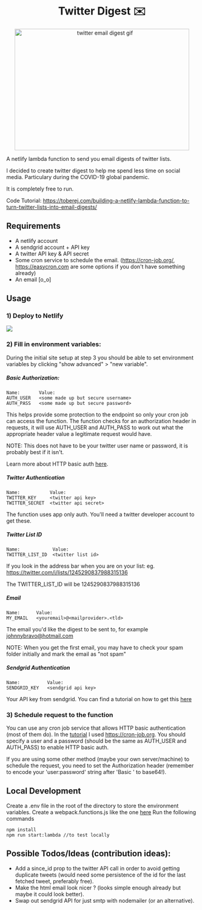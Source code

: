 
<h1 align="center">Twitter Digest ✉️</h1>
<p align="center">
  <img width="460" height="320" src="https://i.imgur.com/Px4vvMY.gif" alt="twitter email digest gif">
</p>

A netlify lambda function to send you email digests of twitter lists.

I decided to create twitter digest to help me spend less time on social media. Particulary during the COVID-19 global pandemic. 

It is completely free to run.


Code Tutorial: https://toberej.com/building-a-netlify-lambda-function-to-turn-twitter-lists-into-email-digests/

## Requirements 

- A netlify account
- A sendgrid account + API key
- A twitter API key & API secret
- Some cron service to schedule the email. (https://cron-job.org/, https://easycron.com are some options if you don't have something already)
- An email [o_o]

## Usage
### 1) Deploy to Netlify 
<a href="https://app.netlify.com/start/deploy?repository=https://github.com/toberej/twitter-digest"> <img src="https://www.netlify.com/img/deploy/button.svg"/> </a>

### 2) Fill in environment variables:
During the initial site setup at step 3 you should be able to set environment variables by clicking "show advanced" > "new variable". 
##### Basic Authorization:
```
Name:       Value:
AUTH_USER   <some made up but secure username>
AUTH_PASS   <some made up but secure password>
```
This helps provide some protection to the endpoint so only your cron job can access the function. The function checks for an authorization header in requests, it will use AUTH_USER and AUTH_PASS to work out what the appropriate header value a legitimate request would have. 

NOTE: This does not have to be your twitter user name or password, it is probably best if it isn't. 

Learn more about HTTP basic auth [here](https://tools.ietf.org/html/rfc7617#section-2).

##### Twitter Authentication
```
Name:           Value:
TWITTER_KEY     <twitter api key>
TWITTER_SECRET  <twitter api secret>
```
The function uses app only auth. You'll need a twitter developer account to get these.

##### Twitter List ID
```
Name:            Value:
TWITTER_LIST_ID  <twitter list id>
```
If you look in the address bar when you are on your list: eg. https://twitter.com/i/lists/1245290837988315136

The TWITTER_LIST_ID will be 1245290837988315136

##### Email
```
Name:      Value:
MY_EMAIL   <youremail>@<mailprovider>.<tld>
```
The email you'd like the digest to be sent to, for example johnnybravo@hotmail.com

NOTE: When you get the first email, you may have to check your spam folder initially and mark the email as "not spam"

##### Sendgrid Authentication
```
Name:          Value:
SENDGRID_KEY   <sendgrid api key>
```
Your API key from sendgrid. You can find a tutorial on how to get this [here](https://sendgrid.com/docs/ui/account-and-settings/api-keys/#creating-an-api-key)


### 3) Schedule request to the function

You can use any cron job service that allows HTTP basic authentication (most of them do). In the [tutorial](https://toberej.com/building-a-netlify-lambda-function-to-turn-twitter-lists-into-email-digests/) I used https://cron-job.org. You should specify a user and a password (should be the same as AUTH_USER and AUTH_PASS) to enable HTTP basic auth.

If you are using some other method (maybe your own server/machine) to schedule the request, you need to set the Authorization header (remember to encode your 'user:password' string after 'Basic ' to base64!).

## Local Development

Create a .env file in the root of the directory to store the environment variables.
Create a webpack.functions.js like the one [here](https://github.com/netlify/netlify-lambda/issues/118)
Run the following commands 
```
npm install
npm run start:lambda //to test locally
```

## Possible Todos/Ideas (contribution ideas):
- Add a since_id prop to the twitter API call in order to avoid getting duplicate tweets (would need some persistence of the id for the last fetched tweet, preferably free).
- Make the html email look nicer ? (looks simple enough already but maybe it could look better).
- Swap out sendgrid API for just smtp with nodemailer (or an alternative).